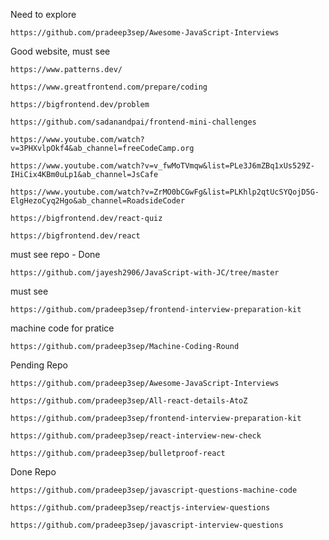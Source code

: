 Need to explore

```
https://github.com/pradeep3sep/Awesome-JavaScript-Interviews
```


Good website, must see

```
https://www.patterns.dev/
```

```
https://www.greatfrontend.com/prepare/coding
```
```
https://bigfrontend.dev/problem
```

```
https://github.com/sadanandpai/frontend-mini-challenges
```

```
https://www.youtube.com/watch?v=3PHXvlpOkf4&ab_channel=freeCodeCamp.org
```

```
https://www.youtube.com/watch?v=v_fwMoTVmqw&list=PLe3J6mZBq1xUs529Z-IHiCix4KBm0uLp1&ab_channel=JsCafe
```

```
https://www.youtube.com/watch?v=ZrMO0bCGwFg&list=PLKhlp2qtUcSYQojD5G-ElgHezoCyq2Hgo&ab_channel=RoadsideCoder
```

```
https://bigfrontend.dev/react-quiz
```

```
https://bigfrontend.dev/react
```


must see repo - Done
```
https://github.com/jayesh2906/JavaScript-with-JC/tree/master
```

must see

```
https://github.com/pradeep3sep/frontend-interview-preparation-kit
```

machine code for pratice
```
https://github.com/pradeep3sep/Machine-Coding-Round
```

Pending Repo
```
https://github.com/pradeep3sep/Awesome-JavaScript-Interviews
```

```
https://github.com/pradeep3sep/All-react-details-AtoZ
```

```
https://github.com/pradeep3sep/frontend-interview-preparation-kit
```

```
https://github.com/pradeep3sep/react-interview-new-check
```

```
https://github.com/pradeep3sep/bulletproof-react
```


Done Repo
```
https://github.com/pradeep3sep/javascript-questions-machine-code
```

```
https://github.com/pradeep3sep/reactjs-interview-questions
```

```
https://github.com/pradeep3sep/javascript-interview-questions
```
